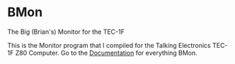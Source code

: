 # BMon
The Big (Brian's) Monitor for the TEC-1F

This is the Monitor program that I compiled for the Talking Electronics TEC-1F Z80 Computer.  Go to the [Documentation](https://github.com/bchiha/BMon/wiki) for everything BMon.
